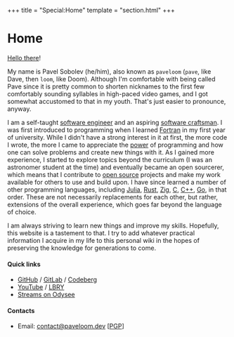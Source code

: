 +++
title = "Special:Home"
template = "section.html"
+++

# Home

[Hello there](https://www.youtube.com/watch?v=KLWRDgItv-E)!

My name is Pavel Sobolev (he/him), also known as `paveloom` (`pave`, like Dave, then `loom`, like Doom). Although I'm comfortable with being called Pave since it is pretty common to shorten nicknames to the first few comfortably sounding syllables in high-paced video games, and I got somewhat accustomed to that in my youth. That's just easier to pronounce, anyway.

I am a self-taught [software engineer](https://en.wikipedia.org/wiki/Software_engineering) and an aspiring [software craftsman](https://en.wikipedia.org/wiki/Software_craftsmanship). I was first introduced to programming when I learned [Fortran](https://en.wikipedia.org/wiki/Fortran) in my first year of university. While I didn't have a strong interest in it at first, the more code I wrote, the more I came to appreciate the [power](https://www.youtube.com/watch?v=4z67SeB4i_0) of programming and how one can solve problems and create new things with it. As I gained more experience, I started to explore topics beyond the curriculum (I was an astronomer student at the time) and eventually became an open sourcerer, which means that I contribute to [open source](https://en.wikipedia.org/wiki/Open_source) projects and make my work available for others to use and build upon. I have since learned a number of other programming languages, including [Julia](https://julialang.org), [Rust](https://www.rust-lang.org), [Zig](https://ziglang.org), [C](https://en.wikipedia.org/wiki/C_(programming_language)), [C++](https://en.wikipedia.org/wiki/C%2B%2B), [Go](https://golang.org), in that order. These are not necessarily replacements for each other, but rather, extensions of the overall experience, which goes far beyond the language of choice.

I am always striving to learn new things and improve my skills. Hopefully, this website is a tastement to that. I try to add whatever practical information I acquire in my life to this personal wiki in the hopes of preserving the knowledge for generations to come.

#### Quick links

- [GitHub](https://github.com/paveloom) / [GitLab](https://gitlab.com/paveloom) / [Codeberg](https://codeberg.org/paveloom)
- [YouTube](https://youtube.com/paveloom) / [LBRY](https://odysee.com/@paveloom:e)
- [Streams on Odysee](https://odysee.com/@paveloom-streams:3)

#### Contacts

- Email: [contact@paveloom.dev](mailto:contact@paveloom.dev) [[PGP](./pgp.asc)]
